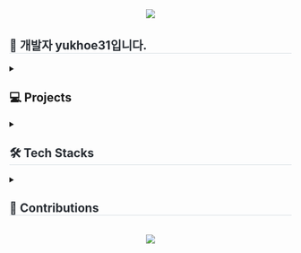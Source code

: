 <div style="text-align: center;">
    <img src="https://capsule-render.vercel.app/api?type=waving&color=0:E34C26,10:DA5B0B,30:C6538C,75:3572A5,100:A371F7&height=180&weight=100%&text=yukhoe31's%20Github&animation=fadeIn&fontColor=ffffff&fontSize=70" />
</div>

<div style="text-align: left;">
    <h2 style="border-bottom: 1px solid #d8dee4; color: #282d33;">🐯 개발자 yukhoe31입니다.</h2>
</div>

<div style="text-align: left;">
    <details>
    <summary>
    <h2>💻 Projects</h2>
    </summary>
    <table >
        <tr>
            <th>기간</th>
            <th>내용</th>
            <th>설명</th>
        </tr>
        <tr>
            <td>2023.03 ~ 2023.08</td>
            <td><a href="https://github.com/yukhoe31/app_sandwich">써브웨이 샌드위치 맞춤형 추천 서비스</a></td>
            <td>졸업프로젝트:샌드위치 조합 추천 애플리케이션</td>
        </tr>
        <tr>
            <td>2024.04 ~ 2024.04</td>
            <td><a href="https://github.com/JunbroGit/SemiProject">KyotoInside</a></td>
            <td>쌍용교육센터 세미프로젝트:관광지 소개 웹사이트</td>
        </tr>
    </table>
    </details>
</div>



<div style="text-align: left;">
    <details>
    <summary>
    <h2 style="border-bottom: 1px solid #d8dee4; color: #282d33;">🛠️ Tech Stacks</h2>
    </summary>
    <div style="margin: ; text-align: left;">
        <img src="https://img.shields.io/badge/Apache%20Tomcat-F8DC75?style=flat&logo=Apache%20Tomcat&logoColor=white">
        <img src="https://img.shields.io/badge/Amazon%20AWS-232F3E?style=flat&logo=Amazon%20AWS&logoColor=white">
        <img src="https://img.shields.io/badge/Firebase-FFCA28?style=flat&logo=Firebase&logoColor=white">
        <br>	
        <img src="https://img.shields.io/badge/Python-3776AB?style=flat&logo=Python&logoColor=white">
        <img src="https://img.shields.io/badge/Java-007396?style=flat&logo=Java&logoColor=white">
        <img src="https://img.shields.io/badge/Node.js-339933?style=flat&logo=Node.js&logoColor=white">
        <img src="https://img.shields.io/badge/MySQL-4479A1?style=flat&logo=MySQL&logoColor=white">
        <br>
        <img src="https://img.shields.io/badge/HTML5-E34F26?style=flat&logo=HTML5&logoColor=white">
        <img src="https://img.shields.io/badge/Bootstrap-7952B3?style=flat&logo=Bootstrap&logoColor=white">
        <img src="https://img.shields.io/badge/CSS3-1572B6?style=flat&logo=CSS3&logoColor=white">
        <img src="https://img.shields.io/badge/Javascript-F7DF1E?style=flat&logo=Javascript&logoColor=white">
    </div>
    </details>
</div>

<div style="text-align: left;">
    <details>
    <summary>
    <h2 style="border-bottom: 1px solid #d8dee4; color: #282d33; style="text-align: center;">🎄 Contributions</h2>
    </summary>


![](./profile-3d-contrib/profile-night-rainbow.svg)
</details>
</div>

<br>
<div style="text-align: center;">
    <img src="https://capsule-render.vercel.app/api?type=waving&color=0:E34C26,10:DA5B0B,30:C6538C,75:3572A5,100:A371F7&height=130&section=footer&text=&fontSize=0"/>
</div>

